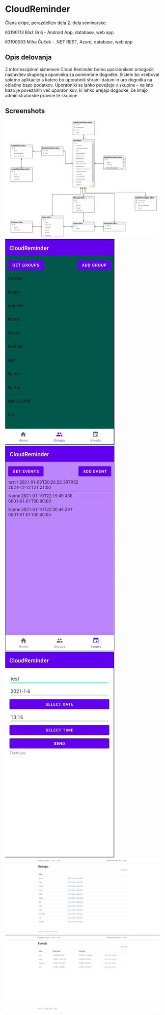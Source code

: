 # CloudReminder
Člana ekipe, porazdelitev dela 2. dela seminarske:

63190113 Blaž Grilj - Android App, database, web app

63190083 Miha Čuček - .NET REST, Azure, database, web app

## Opis delovanja
Z informacijskim sistemom Cloud Reminder bomo uporabnikom omogočili nastavitev skupnega opomnika za pomembne dogodke. Sistem bo vseboval spletno aplikacijo s katero bo uporabnik shranil datum in uro dogodka na oblačno bazo podatkov. Uporabniki se lahko povežejo v skupine – na isto bazo je povezanih več uporabnikov, ki lahko urejajo dogodke, če imajo administratorske pravice te skupine.

## Screenshots
![Screenshot of database](https://github.com/Woozy1/android-CloudReminder/blob/master/diagram.png)
![Screenshot of android app](https://github.com/Woozy1/android-CloudReminder/blob/master/screenshots/android1.jpg)
![Screenshot of android app](https://github.com/Woozy1/android-CloudReminder/blob/master/screenshots/android2.jpg)
![Screenshot of android app](https://github.com/Woozy1/android-CloudReminder/blob/master/screenshots/android3.jpg)
![Screenshot of web app](https://github.com/bobmeme/CloudReminder1/blob/main/screenshots/webapp1.jpg)
![Screenshot of web app](https://github.com/bobmeme/CloudReminder1/blob/main/screenshots/webapp2.jpg)